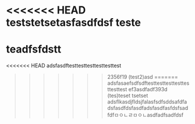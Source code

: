<<<<<<< HEAD
teststetsetasfasdfdsf
teste
=======
# teadfsfdstt
<<<<<<< HEAD
adsfasdftesttesttesttesttesttest
>>>>>>> 2356f19 (test2)asd
=======
adsfasaefsdfsdftesttesttesttesttesttesttest
>>>>>>> ef3asdfadf393d (tes)teset
tsetset
adsflkasdjfldsjfalasfsdfsddsafdfadsfasdfdsfasdfadsfasdfasfdsfsadfdfㅁㅇㄴㄹㅁㅇㄴasdfadfsadfdsf